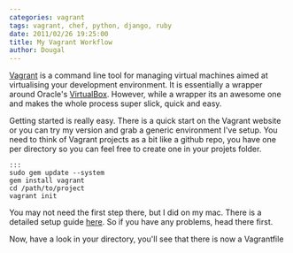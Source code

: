 ```yaml
---
categories: vagrant
tags: vagrant, chef, python, django, ruby
date: 2011/02/26 19:25:00
title: My Vagrant Workflow
author: Dougal
---
```


[Vagrant](http://vagrantup.com/) is a command line tool for managing virtual 
machines aimed at virtualising your development environment. It is essentially 
a wrapper around Oracle's [VirtualBox](http://www.virtualbox.org/). However,
while a wrapper its an awesome one and makes the whole process super slick, 
quick and easy.

Getting started is really easy. There is a quick start on the Vagrant website
or you can try my version and grab a generic environment I've setup. You need
to think of Vagrant projects as a bit like a github repo, you have one per
directory so you can feel free to create one in your projets folder.

    :::
    sudo gem update --system
    gem install vagrant
    cd /path/to/project
    vagrant init

You may not need the first step there, but I did on my mac. There is a 
detailed setup guide 
[here](http://vagrantup.com/docs/getting-started/index.html). So if you have
any problems, head there first.

Now, have a look in your directory, you'll see that there is now a Vagrantfile
